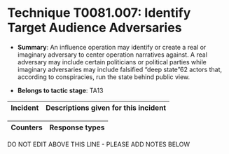 # Technique T0081.007: Identify Target Audience Adversaries

* **Summary**: An influence operation may identify or create a real or imaginary adversary to center operation  narratives against. A real adversary may include certain politicians or political parties while  imaginary adversaries may include falsified “deep state”62 actors that, according to conspiracies,  run the state behind public view. 

* **Belongs to tactic stage**: TA13


| Incident | Descriptions given for this incident |
| -------- | -------------------- |



| Counters | Response types |
| -------- | -------------- |


DO NOT EDIT ABOVE THIS LINE - PLEASE ADD NOTES BELOW